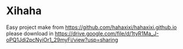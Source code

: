 # Xihaha
Easy project make from https://github.com/hahaxixi/hahaxixi.github.io
please download in https://drive.google.com/file/d/1tyR1Ma_J-oPQ1Jdi2pcNyiOr1_29myFi/view?usp=sharing

